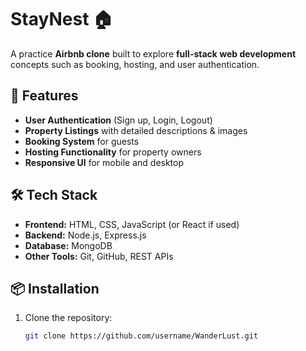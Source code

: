 # StayNest 🏠

A practice **Airbnb clone** built to explore **full-stack web development** concepts such as booking, hosting, and user authentication.

## 🚀 Features
- **User Authentication** (Sign up, Login, Logout)
- **Property Listings** with detailed descriptions & images
- **Booking System** for guests
- **Hosting Functionality** for property owners
- **Responsive UI** for mobile and desktop

## 🛠 Tech Stack
- **Frontend:** HTML, CSS, JavaScript (or React if used)
- **Backend:** Node.js, Express.js
- **Database:** MongoDB
- **Other Tools:** Git, GitHub, REST APIs

## 📦 Installation
1. Clone the repository:
   ```bash
   git clone https://github.com/username/WanderLust.git
